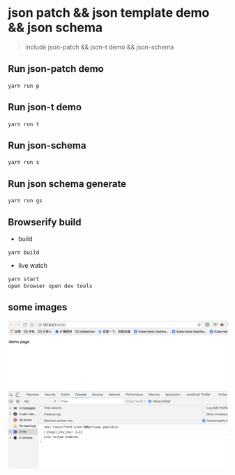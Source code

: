 # json patch && json template demo && json schema

> include json-patch && json-t demo   && json-schema

## Run json-patch demo

```code
yarn run p
```

## Run json-t demo

```code
yarn run t
```

## Run json-schema

```code
yarn run s
```

## Run json schema generate

```code
yarn run gs
```

## Browserify build

* build

```code
yarn build
```

* live watch

```code
yarn start
open browser open dev tools
```

## some images

![images](./images/a.png)